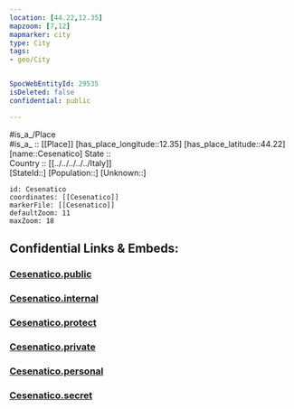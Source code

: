 ```yaml
---
location: [44.22,12.35] 
mapzoom: [7,12] 
mapmarker: city 
type: City
tags:
- geo/City


SpocWebEntityId: 29535
isDeleted: false
confidential: public

---
```

#is_a_/Place  
#is_a_ :: [[Place]] 
[has_place_longitude::12.35] 
[has_place_latitude::44.22] 
[name::Cesenatico] 
State ::  
Country :: [[../../../../../Italy]]  
[StateId::] 
[Population::] 
[Unknown::] 


```leaflet
id: Cesenatico
coordinates: [[Cesenatico]] 
markerFile: [[Cesenatico]] 
defaultZoom: 11 
maxZoom: 18
```


## Confidential Links & Embeds: 

### [Cesenatico.public](/_public/\Earth\Continent\Europe\Europe~South\Italy\regions~Italy\Emilia-Romagna\Ravenna.Province\CityCesenatico.public.md) 

### [Cesenatico.internal](/_internal/\Earth\Continent\Europe\Europe~South\Italy\regions~Italy\Emilia-Romagna\Ravenna.Province\CityCesenatico.internal.md) 

### [Cesenatico.protect](/_protect/\Earth\Continent\Europe\Europe~South\Italy\regions~Italy\Emilia-Romagna\Ravenna.Province\CityCesenatico.protect.md) 

### [Cesenatico.private](/_private/\Earth\Continent\Europe\Europe~South\Italy\regions~Italy\Emilia-Romagna\Ravenna.Province\CityCesenatico.private.md) 

### [Cesenatico.personal](/_personal/\Earth\Continent\Europe\Europe~South\Italy\regions~Italy\Emilia-Romagna\Ravenna.Province\CityCesenatico.personal.md) 

### [Cesenatico.secret](/_secret/\Earth\Continent\Europe\Europe~South\Italy\regions~Italy\Emilia-Romagna\Ravenna.Province\CityCesenatico.secret.md)

